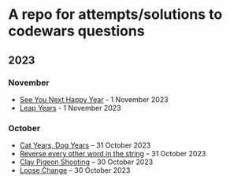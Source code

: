 # A repo for attempts/solutions to codewars questions

## 2023

### November

- [See You Next Happy Year](https://www.codewars.com/kata/5ae7e3f068e6445bc8000046) - 1 November 2023
- [Leap Years](https://www.codewars.com/kata/526c7363236867513f0005ca) - 1 November 2023

### October

- [Cat Years, Dog Years](https://www.codewars.com/kata/5a6663e9fd56cb5ab800008b) – 31 October 2023
- [Reverse every other word in the string](https://www.codewars.com/kata/reverse-every-other-word-in-the-string) – 31 October 2023
- [Clay Pigeon Shooting](https://www.codewars.com/kata/clay-pigeon-shooting) – 30 October 2023
- [Loose Change](https://www.codewars.com/kata/loose-change) – 30 October 2023
